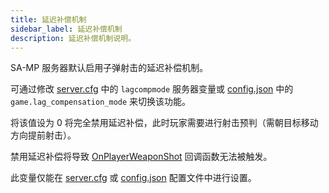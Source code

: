 ```yaml
---
title: 延迟补偿机制
sidebar_label: 延迟补偿机制
description: 延迟补偿机制说明。
---
```


SA-MP 服务器默认启用子弹射击的延迟补偿机制。

可通过修改 [server.cfg](server.cfg) 中的 `lagcompmode` 服务器变量或 [config.json](config.json) 中的 `game.lag_compensation_mode` 来切换该功能。

将该值设为 0 将完全禁用延迟补偿，此时玩家需要进行射击预判（需朝目标移动方向提前射击）。

禁用延迟补偿将导致 [OnPlayerWeaponShot](../scripting/callbacks/OnPlayerWeaponShot) 回调函数无法被触发。

此变量仅能在 [server.cfg](server.cfg) 或 [config.json](config.json) 配置文件中进行设置。

